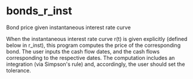 # bonds_r_inst
Bond price given instantaneous interest rate curve

When the instantaneous interest rate curve r(t) is given explicitly (defined below in r_inst), 
this program computes the price of the corresponding bond. The user inputs the cash flow dates, 
and the cash flows corresponding to the respective dates. 
The computation includes an integration (via Simpson's rule) and, accordingly, the user should set the tolerance.
